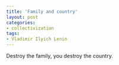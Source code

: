 ```yaml
---
title: 'Family and country'
layout: post
categories:
- collectivization
tags:
- Vladimir Ilyich Lenin
---
```


Destroy the family, you destroy the country.